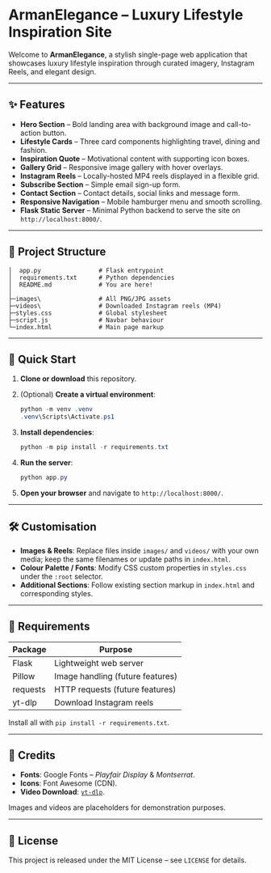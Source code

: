# ArmanElegance – Luxury Lifestyle Inspiration Site

Welcome to **ArmanElegance**, a stylish single-page web application that showcases luxury lifestyle inspiration through curated imagery, Instagram Reels, and elegant design.

---

## ✨ Features

- **Hero Section** – Bold landing area with background image and call-to-action button.
- **Lifestyle Cards** – Three card components highlighting travel, dining and fashion.
- **Inspiration Quote** – Motivational content with supporting icon boxes.
- **Gallery Grid** – Responsive image gallery with hover overlays.
- **Instagram Reels** – Locally-hosted MP4 reels displayed in a flexible grid.
- **Subscribe Section** – Simple email sign-up form.
- **Contact Section** – Contact details, social links and message form.
- **Responsive Navigation** – Mobile hamburger menu and smooth scrolling.
- **Flask Static Server** – Minimal Python backend to serve the site on `http://localhost:8000/`.

---

## 📂 Project Structure

```
│  app.py                # Flask entrypoint
│  requirements.txt      # Python dependencies
│  README.md             # You are here!
│
├─images\                # All PNG/JPG assets
├─videos\                # Downloaded Instagram reels (MP4)
├─styles.css             # Global stylesheet
├─script.js              # Navbar behaviour
└─index.html             # Main page markup
```

---

## 🚀 Quick Start

1. **Clone or download** this repository.
2. (Optional) **Create a virtual environment**:

   ```powershell
   python -m venv .venv
   .venv\Scripts\Activate.ps1
   ```

3. **Install dependencies**:

   ```powershell
   python -m pip install -r requirements.txt
   ```

4. **Run the server**:

   ```powershell
   python app.py
   ```

5. **Open your browser** and navigate to `http://localhost:8000/`.

---

## 🛠️ Customisation

- **Images & Reels**: Replace files inside `images/` and `videos/` with your own media; keep the same filenames or update paths in `index.html`.
- **Colour Palette / Fonts**: Modify CSS custom properties in `styles.css` under the `:root` selector.
- **Additional Sections**: Follow existing section markup in `index.html` and corresponding styles.

---

## 📜 Requirements

| Package   | Purpose                         |
|-----------|---------------------------------|
| Flask     | Lightweight web server          |
| Pillow    | Image handling (future features)|
| requests  | HTTP requests (future features) |
| yt-dlp    | Download Instagram reels        |

Install all with `pip install -r requirements.txt`.

---

## 🤝 Credits

- **Fonts**: Google Fonts – *Playfair Display* & *Montserrat*.
- **Icons**: Font Awesome (CDN).
- **Video Download**: [`yt-dlp`](https://github.com/yt-dlp/yt-dlp).

Images and videos are placeholders for demonstration purposes.

---

## 📄 License

This project is released under the MIT License – see `LICENSE` for details.